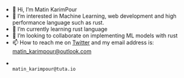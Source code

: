 - 👋 Hi, I’m Matin KarimPour
- 👀 I’m interested in Machine Learning, web development and high performance language such as rust.
- 🌱 I’m currently learning rust language
- 💞️ I’m looking to collaborate on implementing ML models with rust
- 📫 How to reach me on [Twitter](https://twitter.com/matin_karimpour) and my email address is: matin_karimpour@outlook.com 
-                                                                                                matin_karimpour@tuta.io

<!---
matin-karimpour/matin-karimpour is a ✨ special ✨ repository because its `README.md` (this file) appears on your GitHub profile.
You can click the Preview link to take a look at your changes.
--->
